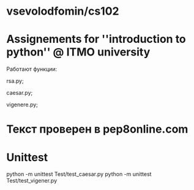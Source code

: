# vsevolodfomin/cs102
# Assignements for ''introduction to python'' @ ITMO university

Работают функции:

rsa.py;

caesar.py;

vigenere.py;


# Текст проверен в pep8online.com

# Unittest
python -m unittest Test/test_caesar.py
python -m unittest Test/test_vigener.py
